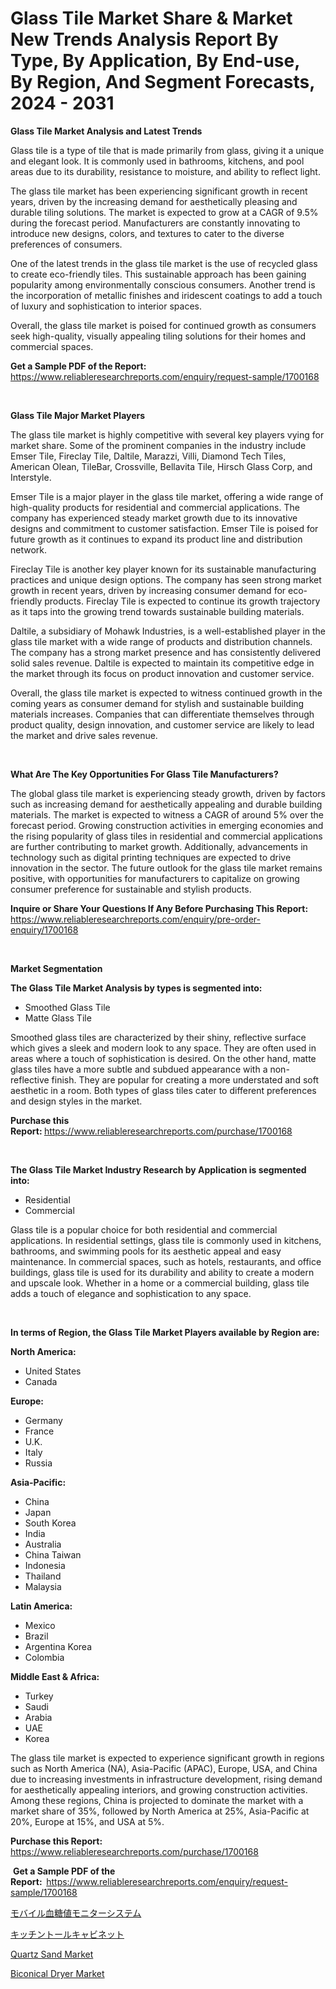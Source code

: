 <p><h1>Glass Tile Market Share & Market New Trends Analysis Report By Type, By Application, By End-use, By Region, And Segment Forecasts, 2024 - 2031</h1></p><p><strong>Glass Tile Market Analysis and Latest Trends</strong></p>
<p><p>Glass tile is a type of tile that is made primarily from glass, giving it a unique and elegant look. It is commonly used in bathrooms, kitchens, and pool areas due to its durability, resistance to moisture, and ability to reflect light.</p><p>The glass tile market has been experiencing significant growth in recent years, driven by the increasing demand for aesthetically pleasing and durable tiling solutions. The market is expected to grow at a CAGR of 9.5% during the forecast period. Manufacturers are constantly innovating to introduce new designs, colors, and textures to cater to the diverse preferences of consumers.</p><p>One of the latest trends in the glass tile market is the use of recycled glass to create eco-friendly tiles. This sustainable approach has been gaining popularity among environmentally conscious consumers. Another trend is the incorporation of metallic finishes and iridescent coatings to add a touch of luxury and sophistication to interior spaces.</p><p>Overall, the glass tile market is poised for continued growth as consumers seek high-quality, visually appealing tiling solutions for their homes and commercial spaces.</p></p>
<p><strong>Get a Sample PDF of the Report:&nbsp;</strong> <a href="https://www.reliableresearchreports.com/enquiry/request-sample/1700168">https://www.reliableresearchreports.com/enquiry/request-sample/1700168</a></p>
<p>&nbsp;</p>
<p><strong>Glass Tile Major Market Players</strong></p>
<p><p>The glass tile market is highly competitive with several key players vying for market share. Some of the prominent companies in the industry include Emser Tile, Fireclay Tile, Daltile, Marazzi, Villi, Diamond Tech Tiles, American Olean, TileBar, Crossville, Bellavita Tile, Hirsch Glass Corp, and Interstyle.</p><p>Emser Tile is a major player in the glass tile market, offering a wide range of high-quality products for residential and commercial applications. The company has experienced steady market growth due to its innovative designs and commitment to customer satisfaction. Emser Tile is poised for future growth as it continues to expand its product line and distribution network.</p><p>Fireclay Tile is another key player known for its sustainable manufacturing practices and unique design options. The company has seen strong market growth in recent years, driven by increasing consumer demand for eco-friendly products. Fireclay Tile is expected to continue its growth trajectory as it taps into the growing trend towards sustainable building materials.</p><p>Daltile, a subsidiary of Mohawk Industries, is a well-established player in the glass tile market with a wide range of products and distribution channels. The company has a strong market presence and has consistently delivered solid sales revenue. Daltile is expected to maintain its competitive edge in the market through its focus on product innovation and customer service.</p><p>Overall, the glass tile market is expected to witness continued growth in the coming years as consumer demand for stylish and sustainable building materials increases. Companies that can differentiate themselves through product quality, design innovation, and customer service are likely to lead the market and drive sales revenue.</p></p>
<p>&nbsp;</p>
<p><strong>What Are The Key Opportunities For Glass Tile Manufacturers?</strong></p>
<p><p>The global glass tile market is experiencing steady growth, driven by factors such as increasing demand for aesthetically appealing and durable building materials. The market is expected to witness a CAGR of around 5% over the forecast period. Growing construction activities in emerging economies and the rising popularity of glass tiles in residential and commercial applications are further contributing to market growth. Additionally, advancements in technology such as digital printing techniques are expected to drive innovation in the sector. The future outlook for the glass tile market remains positive, with opportunities for manufacturers to capitalize on growing consumer preference for sustainable and stylish products.</p></p>
<p><strong>Inquire or Share Your Questions If Any Before Purchasing This Report:</strong> <a href="https://www.reliableresearchreports.com/enquiry/pre-order-enquiry/1700168">https://www.reliableresearchreports.com/enquiry/pre-order-enquiry/1700168</a></p>
<p>&nbsp;</p>
<p><strong>Market Segmentation</strong></p>
<p><strong>The Glass Tile Market Analysis by types is segmented into:</strong></p>
<p><ul><li>Smoothed Glass Tile</li><li>Matte Glass Tile</li></ul></p>
<p><p>Smoothed glass tiles are characterized by their shiny, reflective surface which gives a sleek and modern look to any space. They are often used in areas where a touch of sophistication is desired. On the other hand, matte glass tiles have a more subtle and subdued appearance with a non-reflective finish. They are popular for creating a more understated and soft aesthetic in a room. Both types of glass tiles cater to different preferences and design styles in the market.</p></p>
<p><strong>Purchase this Report:&nbsp;</strong><a href="https://www.reliableresearchreports.com/purchase/1700168">https://www.reliableresearchreports.com/purchase/1700168</a></p>
<p>&nbsp;</p>
<p><strong>The Glass Tile Market Industry Research by Application is segmented into:</strong></p>
<p><ul><li>Residential</li><li>Commercial</li></ul></p>
<p><p>Glass tile is a popular choice for both residential and commercial applications. In residential settings, glass tile is commonly used in kitchens, bathrooms, and swimming pools for its aesthetic appeal and easy maintenance. In commercial spaces, such as hotels, restaurants, and office buildings, glass tile is used for its durability and ability to create a modern and upscale look. Whether in a home or a commercial building, glass tile adds a touch of elegance and sophistication to any space.</p></p>
<p>&nbsp;</p>
<p><strong>In terms of Region, the Glass Tile Market Players available by Region are:</strong></p>
<p>
    <p> <strong> North America: </strong>
        <ul>
            <li>United States</li>
            <li>Canada</li>
        </ul>
        </p> 
    <p> <strong> Europe: </strong>
        <ul>
            <li>Germany</li>
            <li>France</li>
            <li>U.K.</li>
            <li>Italy</li>
            <li>Russia</li>
        </ul>
        </p> 
    <p> <strong> Asia-Pacific: </strong>
        <ul>
            <li>China</li>
            <li>Japan</li>
            <li>South Korea</li>
            <li>India</li>
            <li>Australia</li>
            <li>China Taiwan</li>
            <li>Indonesia</li>
            <li>Thailand</li>
            <li>Malaysia</li>
        </ul>
        </p> 
    <p> <strong> Latin America: </strong>
        <ul>
            <li>Mexico</li>
            <li>Brazil</li>
            <li>Argentina Korea</li>
            <li>Colombia</li>
        </ul>
        </p> 
    <p> <strong> Middle East & Africa: </strong>
        <ul>
            <li>Turkey</li>
            <li>Saudi</li>
            <li>Arabia</li>
            <li>UAE</li>
            <li>Korea</li>
        </ul>
    </p>
    </p>
<p><p>The glass tile market is expected to experience significant growth in regions such as North America (NA), Asia-Pacific (APAC), Europe, USA, and China due to increasing investments in infrastructure development, rising demand for aesthetically appealing interiors, and growing construction activities. Among these regions, China is projected to dominate the market with a market share of 35%, followed by North America at 25%, Asia-Pacific at 20%, Europe at 15%, and USA at 5%.</p></p>
<p><strong>Purchase this Report: </strong><a href="https://www.reliableresearchreports.com/purchase/1700168">https://www.reliableresearchreports.com/purchase/1700168</a></p>
<p>&nbsp;<strong>Get a Sample PDF of the Report:&nbsp;&nbsp;</strong><a href="https://www.reliableresearchreports.com/enquiry/request-sample/1700168">https://www.reliableresearchreports.com/enquiry/request-sample/1700168</a></p>
<p><strong></strong></p>
<p><p><a href="https://medium.com/@alyle7648/%E3%83%A2%E3%83%90%E3%82%A4%E3%83%AB%E8%A1%80%E7%B3%96%E3%83%A2%E3%83%8B%E3%82%BF%E3%83%BC%E3%82%B7%E3%82%B9%E3%83%86%E3%83%A0%E5%B8%82%E5%A0%B4%E3%81%AF-%E5%B8%82%E5%A0%B4%E3%82%B7%E3%82%A7%E3%82%A2-%E5%B8%82%E5%A0%B4%E3%83%88%E3%83%AC%E3%83%B3%E3%83%89-%E5%B8%82%E5%A0%B4%E6%88%90%E9%95%B7%E3%81%AB%E9%96%A2%E3%81%99%E3%82%8B%E6%83%85%E5%A0%B1%E3%82%92%E6%8F%90%E4%BE%9B%E3%81%97%E3%81%BE%E3%81%99-b55991c4bc83">モバイル血糖値モニターシステム</a></p><p><a href="https://medium.com/@abdielkilback/%E3%82%AD%E3%83%83%E3%83%81%E3%83%B3%E3%81%AE%E8%83%8C%E3%81%AE%E9%AB%98%E3%81%84%E3%82%AD%E3%83%A3%E3%83%93%E3%83%8D%E3%83%83%E3%83%88%E5%B8%82%E5%A0%B4%E8%A6%8F%E6%A8%A1-cagr-%E3%83%88%E3%83%AC%E3%83%B3%E3%83%89-2024%E5%B9%B4%E3%81%8B%E3%82%892030%E5%B9%B4%E3%81%BE%E3%81%A7-627b42abd03a">キッチントールキャビネット</a></p><p><a href="https://github.com/bobicer/Market-Research-Report-List-2/blob/main/quartz-sand-market.md">Quartz Sand Market</a></p><p><a href="https://github.com/globismark/Market-Research-Report-List-2/blob/main/biconical-dryer-market.md">Biconical Dryer Market</a></p></p>